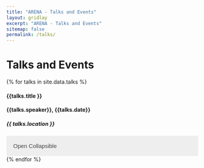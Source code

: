 ```yaml
---
title: "ARENA - Talks and Events"
layout: gridlay
excerpt: "ARENA - Talks and Events"
sitemap: false
permalink: /talks/
---
```

<style>
 /* Style the button that is used to open and close the collapsible content */
.collapsible {
  background-color: #eee;
  color: #444;
  cursor: pointer;
  padding: 18px;
  width: 100%;
  border: none;
  text-align: left;
  outline: none;
  font-size: 15px;
}

/* Add a background color to the button if it is clicked on (add the .active class with JS), and when you move the mouse over it (hover) */
.active, .collapsible:hover {
  background-color: #ccc;
}

/* Style the collapsible content. Note: hidden by default */
.content2 {
  padding: 0 18px;
  display: none;
  overflow: hidden;
  background-color: #f1f1f1;
} 
</style>

# Talks and Events




<div class="row">
{% for talks in site.data.talks %}
  <div class="col-sm-6 clearfix">
    <h4><b>{{talks.title }}</b></h4>
    <h4>{{talks.speaker}},  {{talks.date}}</h4>
    <h5>{{ talks.location }}</h5>
    <button type="button" class="collapsible">Open Collapsible</button>
    <div class="content2">
      <p> {{ talks.abstract}} </p>
    </div>
  </div>
  {% endfor %}
</div>





<script>
var coll = document.getElementsByClassName("collapsible");
var i;

for (i = 0; i < coll.length; i++) {
  coll[i].addEventListener("click", function() {
    this.classList.toggle("active");
    var content = this.nextElementSibling;
    if (content.style.display === "block") {
      content.style.display = "none";
    } else {
      content.style.display = "block";
    }
  });
} 
</script>